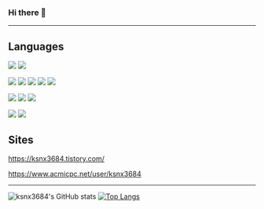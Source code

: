 ### Hi there 👋

<!--
**ksnx3684/ksnx3684** is a ✨ _special_ ✨ repository because its `README.md` (this file) appears on your GitHub profile.

Here are some ideas to get you started:

- 🔭 I’m currently working on ...
- 🌱 I’m currently learning ...
- 👯 I’m looking to collaborate on ...
- 🤔 I’m looking for help with ...
- 💬 Ask me about ...
- 📫 How to reach me: ...
- 😄 Pronouns: ...
- ⚡ Fun fact: ...
-->
---

## Languages

<img src="https://img.shields.io/badge/Java-008FBC?style=flat-square&logo=Java&logoColor=white"/></a>
<img src="https://img.shields.io/badge/Spring Boot-6DB33F?style=flat-square&logo=Spring Boot&logoColor=white"/></a>

<img src="https://img.shields.io/badge/HTML5-E34F26?style=flat-square&logo=HTML5&logoColor=white"/></a>
<img src="https://img.shields.io/badge/CSS3-1572B6?style=flat-square&logo=CSS3&logoColor=white"/></a> 
<img src="https://img.shields.io/badge/JavaScript-F7DF1E?style=flat-square&logo=JavaScript&logoColor=white"/></a>
<img src="https://img.shields.io/badge/jQuery-0769AD?style=flat-square&logo=jquery&logoColor=white"/></a>
<img src="https://img.shields.io/badge/Bootstrap-7952B3?style=flat-square&logo=Bootstrap&logoColor=white"/></a>
   
<img src="https://img.shields.io/badge/MySQL-43B6EF?style=flat-square&logo=Mysql&logoColor=white"/></a> 
<img src="https://img.shields.io/badge/MariaDB-003545?style=flat-square&logo=MariaDB&logoColor=white"/></a>
<img src="https://img.shields.io/badge/OracleDB-F80000?style=flat-square&logo=Oracle&logoColor=white"/></a>
 
<img src="https://img.shields.io/badge/AWS-F7981E?style=flat-square&logo=AmazonAWS&logoColor=white"/></a>
<img src="https://img.shields.io/badge/Apache Tomcat-F8DC75?style=flat-square&logo=ApacheTomcat&logoColor=black"/>

## Sites
https://ksnx3684.tistory.com/

https://www.acmicpc.net/user/ksnx3684

---

![ksnx3684's GitHub stats](https://github-readme-stats.vercel.app/api?username=ksnx3684&show_icons=true&theme=default)
[![Top Langs](https://github-readme-stats.vercel.app/api/top-langs/?username=ksnx3684&layout=compact)](https://github.com/ksnx3684/github-readme-stats)
